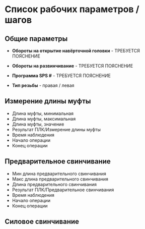 # Список рабочих параметров / шагов

## Общие параметры

- **Обороты на открытие навёрточной головки** - ТРЕБУЕТСЯ ПОЯСНЕНИЕ

- **Обороты на развинчивание** - ТРЕБУЕТСЯ ПОЯСНЕНИЕ

- **Программа SPS #** - ТРЕБУЕТСЯ ПОЯСНЕНИЕ

- **Тип резьбы** - правая / левая

## Измерение длины муфты

- Длина муфты, минимальная
- Длина муфты, максимальная
- Длина муфты, значение
- Результат ПЛК/Измерение длины муфты
- Время наблюдения
- Начало операции
- Конец операции

## Предварительное свинчивание
- Мин длина предварительного свинчивания
- Макс длина предварительного свинчивания
- Длина предварительного свинчивания
- Результат ПЛК/Предварительное свинчивания
- Время наблюдения
- Начало операции
- Конец операции

## Силовое свинчивание

